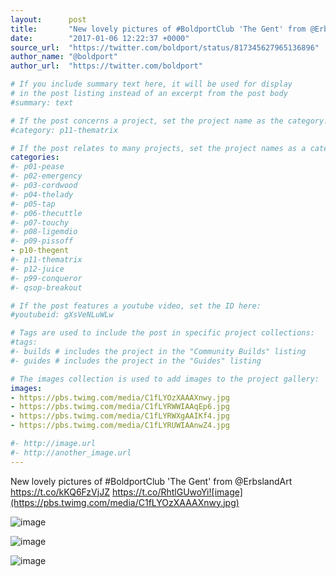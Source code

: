 ```yaml
---
layout:      post
title:       "New lovely pictures of #BoldportClub 'The Gent' from @ErbslandArt"
date:        "2017-01-06 12:22:37 +0000"
source_url:  "https://twitter.com/boldport/status/817345627965136896"
author_name: "@boldport"
author_url:  "https://twitter.com/boldport"

# If you include summary text here, it will be used for display
# in the post listing instead of an excerpt from the post body
#summary: text

# If the post concerns a project, set the project name as the category:
#category: p11-thematrix

# If the post relates to many projects, set the project names as a categories array:
categories:
#- p01-pease
#- p02-emergency
#- p03-cordwood
#- p04-thelady
#- p05-tap
#- p06-thecuttle
#- p07-touchy
#- p08-ligemdio
#- p09-pissoff
- p10-thegent
#- p11-thematrix
#- p12-juice
#- p99-conqueror
#- qsop-breakout

# If the post features a youtube video, set the ID here:
#youtubeid: gXsVeNLuWLw

# Tags are used to include the post in specific project collections:
#tags:
#- builds # includes the project in the "Community Builds" listing
#- guides # includes the project in the "Guides" listing

# The images collection is used to add images to the project gallery:
images:
- https://pbs.twimg.com/media/C1fLYOzXAAAXnwy.jpg
- https://pbs.twimg.com/media/C1fLYRWWIAAqEp6.jpg
- https://pbs.twimg.com/media/C1fLYRWXgAAIKf4.jpg
- https://pbs.twimg.com/media/C1fLYRUWIAAnwZ4.jpg

#- http://image.url
#- http://another_image.url
---
```


New lovely pictures of #BoldportClub 'The Gent' from @ErbslandArt https://t.co/kKQ6FzVjJZ https://t.co/RhtlGUwoYi![image](https://pbs.twimg.com/media/C1fLYOzXAAAXnwy.jpg)

![image](https://pbs.twimg.com/media/C1fLYRWWIAAqEp6.jpg)

![image](https://pbs.twimg.com/media/C1fLYRWXgAAIKf4.jpg)

![image](https://pbs.twimg.com/media/C1fLYRUWIAAnwZ4.jpg)


